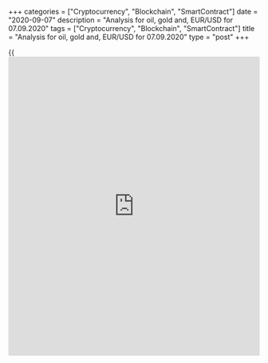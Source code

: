+++
categories = ["Cryptocurrency", "Blockchain", "SmartContract"]
date = "2020-09-07"
description = "Analysis for oil, gold and, EUR/USD for 07.09.2020"
tags = ["Cryptocurrency", "Blockchain", "SmartContract"]
title = "Analysis for oil, gold and, EUR/USD for 07.09.2020"
type = "post"
+++

{{<iframe id="large-banner" src="https://www.bounty.group/#slide=2.0" width="100%" height="600" scrolling="no" style="border: 0px solid rgb(216, 221, 230); border-radius: 3px;">}}

September 7, 2020

September 7, 2020

Analysis for oil, gold and, EUR/USD for 07.09.2020Alex Rodionov

##  **Oil price forecast** **for** **today:** ** **USCrude****
******analysis**

Oil price is being corrected down in the middle-term. The price is
approaching the trend key support [37.34 – 36.72]. When the support zone
is tested, I recommend looking for a buy pattern and buy with the target
at the High of August + Target Zone 6 [49.17 — 48.42].

![LiteForex: Analysis for oil, gold and, EUR/USD for 07.09.2020][1]

The short-term trend turned down last Friday. The price broke out
Intermediary Zone [40.44 – 40.13], and the US session consolidated the
price below. The target is now at Target Zone [37.34 – 36.72].

Enter shot trades in the zone of [41.85 - 40.13]. Expect the zone test
and look for a sell pattern in the zone.

It will be relevant to buy oil when bulls break out the trend key
resistance. The resistance is in the zone of [41.85 — 41.54].

![LiteForex: Analysis for oil, gold and, EUR/USD for 07.09.2020][2]

###  **[USCrude][3]Trading ideas for today:**

Sell in the zone of [41.85 - 40.13]. TakeProfit: Target Zone [37.34 -
36.72]. StopLoss: according to the pattern rules.

* * *

##  **Gold price forecast for today: XAUUSD analysis**

Gold price is breaking the triangle downside. If the price consolidates
below the support level, the market is likely to go down, break out
Target Zone [1922.4 - 1913.1], and move towards Target Zone 2 [1829.4 —
1820.1].

![LiteForex: Analysis for oil, gold and, EUR/USD for 07.09.2020][4]

The short-term gold trend turned down last week. For this week, the
downside target is Target Zone [1899.4 – 1890.1]. Enter sell trades
according to the pattern in Additional Zone [1941.9 - 1939.6], and in
Intermediary Zone [1967.5 - 1962.8]. One can fix a part of profits at
the breakthrough of the local low.

It will be relevant to buy gold when bulls break out Intermediary Zone
and consolidate at the US session above. This scenario is not yet
relevant.

![LiteForex: Analysis for oil, gold and, EUR/USD for 07.09.2020][5]

###  **[XAUUSD][6] Trading ideas for today:**

  1. Sell according to the pattern in Additional Zone [1941.9 - 1939.6]. TakeProfit: 1917.1, Target Zone [1899.4 - 1890.1]. StopLoss: according to the pattern rules.
  2. Sell according to the pattern in Intermediary Zone [1967.5 - 1962.8]. TakeProfit: 1917.1, Target Zone [1899.4 - 1890.1]. StopLoss: according to the pattern rules.

* * *

##  **Euro/Dollar forecast for today: EURUSD analysis**

Last week, the price broke through the high of August and was corrected
down to the trend key support zone. The price is now trading close to
the support, so, we continue looking for a buy pattern. If there is a
pattern in the chart, we shall enter purchases with the target at the
high of September + Target Zone 5 [1.2096 — 1.2078].

![LiteForex: Analysis for oil, gold and, EUR/USD for 07.09.2020][7]

Let us switch to a shorter timeframe and analyze the short-term trend.
It is clear from the chart that the short-term trend is down. Last week,
traders tried to break out Target Zone [1.1811 – 1.1791], but they
failed.

Buyers are testing the intraday resistance Additional Zone [1.1836 –
1.1831]. I suggest entering sell trades in this zone according to the
pattern, the target will be the low of last week.

If the resistance AZ is broken out, the price will be corrected up to
the border of the downtrend, Intermediary Zone [1.1891 – 1.1881]. If so,
we shall enter sell trades in the zone with the same targets as
indicated above.

![LiteForex: Analysis for oil, gold and, EUR/USD for 07.09.2020][8]

###  **[EURUSD][9] Trading ideas for today:**

  1. Sell according to the pattern in Additional Zone [1.1836 - 1.1831]. TakeProfit: 1.1782. StopLoss: according to the pattern rules.

  2. Sell according to the pattern in Intermediary Zone [1.1891 - 1.1881]. TakeProfit: 1.1782. StopLoss: according to the pattern rules.

> IZ - Intermediary Zone: responsible for the price momentum reversing

>

> TZ - Target Zone: a zone that is 75% likely to be reached after IZ
breakout.

>

> GZ - Gold Zone: zone in the medium-term momentum.

>

> All zones are calculated based on the average [daily](https://www.fintecher.org/2020/03/03/forex-trading-daily-strategy/) price of the
instrument and margin requirements of the futures.

* * *

P.S. Did you like my article? Share it in social networks: it will be
the best “thank you" :)

Ask me questions and comment below. I’ll be glad to answer your
questions and give necessary explanations.

 **Useful links:**

  * I recommend trying to trade with a reliable broker [here][10]. The system allows you to trade by yourself or copy successful traders from all across the globe.
  * Use my promo-code BLOG for getting deposit bonus 50% on LiteForex platform. Just enter this code in the appropriate field while [depositing][11] your trading account.
  * Telegram channel with high-quality analytics, Forex reviews, training articles, and other useful things for traders <t.me/liteforex>

## Price chart of XAUUSD in real time mode

![Analysis for oil, gold and, EUR/USD for 07.09.2020][12]

The content of this article reflects the author’s opinion and does not
necessarily reflect the official position of LiteForex. The material
published on this page is provided for informational purposes only and
should not be considered as the provision of investment advice for the
purposes of Directive 2004/39/EC.

Rate this article:

{{value}}

( {{count}} {{title}} )

   1. cdn.liteforex.com/cache/uploads/blog_post/commodities/analytics/WTI_analysis_070920_1.png?w=30&s=fd07a7a41f65c062b56460201a9366df
   2. cdn.liteforex.com/cache/uploads/blog_post/commodities/analytics/WTI_analysis_070920_2.png?w=30&s=ad1de3ccf9eed56ecdfc510901b7059d
   3. my.liteforex.com/trading?type=oil
   4. cdn.liteforex.com/cache/uploads/blog_post/commodities/analytics/XAUUSD_analysis_070920_1.png?w=30&s=4140b37bd48b54e1b32302bd6f94bf9f
   5. cdn.liteforex.com/cache/uploads/blog_post/commodities/analytics/XAUUSD_analysis_070920_2.png?w=30&s=e202c29a1283641e825b9ba38442a1a0
   6. my.liteforex.com/trading/chart?symbol=XAUUSD
   7. cdn.liteforex.com/cache/uploads/blog_post/commodities/analytics/EURUSD_analysis_070920_1.png?w=30&s=7027351ec3c656881f66e40096861ad3
   8. cdn.liteforex.com/cache/uploads/blog_post/commodities/analytics/EURUSD_analysis_070920_2.png?w=30&s=0a131ff00dc53f5d0c3efff0d527ed29
   9. my.liteforex.com/trading/chart?symbol=EURUSD
   10. my.liteforex.com/?category=analysts-opinions&slug=analysis-for-oil-gold-and-eurusd-for-07092020&openPopup=%2Fregistration%2Fpopup&utm_source=blog&utm_medium=article&utm_campaign=bonus
   11. my.liteforex.com/deposit/?category=analysts-opinions&slug=analysis-for-oil-gold-and-eurusd-for-07092020&promo_code=BLOG&utm_source=blog&utm_medium=article&utm_campaign=bonus
   12. cdn.liteforex.com/cache/uploads/blog_post/commodities/gold_150.jpeg?q=75&w=1000&s=c29ee5a8220e51b3e2b9507200b1a83f